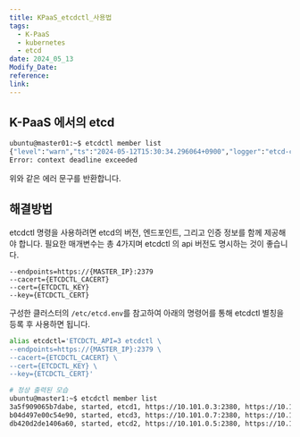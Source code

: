 ```yaml
---
title: KPaaS_etcdctl_사용법
tags:
  - K-PaaS
  - kubernetes
  - etcd
date: 2024_05_13
Modify_Date: 
reference: 
link:
---
```

## K-PaaS 에서의 etcd

```bash
ubuntu@master01:~$ etcdctl member list  
{"level":"warn","ts":"2024-05-12T15:30:34.296064+0900","logger":"etcd-client","caller":"v3@v3.5.10/retry_interceptor.go:62","msg":"retrying of unary invoker failed","target":"etcd-endpoints://0xc0000d4700/127.0.0.1:2379","attempt":0,"error":"rpc error: code = DeadlineExceeded desc = latest balancer error: last connection error: connection error: desc = \"error reading server preface: read tcp 127.0.0.1:38778->127.0.0.1:2379: read: connection reset by peer\""}  
Error: context deadline exceeded
```

위와 같은 에러 문구를 반환합니다.

## 해결방법

etcdctl 명령을 사용하려면 etcd의 버전, 엔드포인트, 그리고 인증 정보를 함께 제공해야 합니다.
필요한 매개변수는 총 4가지며 etcdctl 의 api 버전도 명시하는 것이 좋습니다.
```
--endpoints=https://{MASTER_IP}:2379
--cacert={ETCDCTL_CACERT}
--cert={ETCDCTL_KEY}
--key={ETCDCTL_CERT}
```

구성한 클러스터의 `/etc/etcd.env`를 참고하여 아래의 명령어를 통해 etcdctl 별칭을 등록 후 사용하면 됩니다.

```bash
alias etcdctl='ETCDCTL_API=3 etcdctl \
--endpoints=https://{MASTER_IP}:2379 \
--cacert={ETCDCTL_CACERT} \
--cert={ETCDCTL_KEY} \
--key={ETCDCTL_CERT}'

# 정상 출력된 모습
ubuntu@master1:~$ etcdctl member list
3a5f909065b7dabe, started, etcd1, https://10.101.0.3:2380, https://10.101.0.3:2379,https://10.101.0.5:2379,https://10.101.0.7:2379, false
b04d497e00c54e90, started, etcd3, https://10.101.0.7:2380, https://10.101.0.3:2379,https://10.101.0.5:2379,https://10.101.0.7:2379, false
db420d2de1406a60, started, etcd2, https://10.101.0.5:2380, https://10.101.0.3:2379,https://10.101.0.5:2379,https://10.101.0.7:2379, false
```
